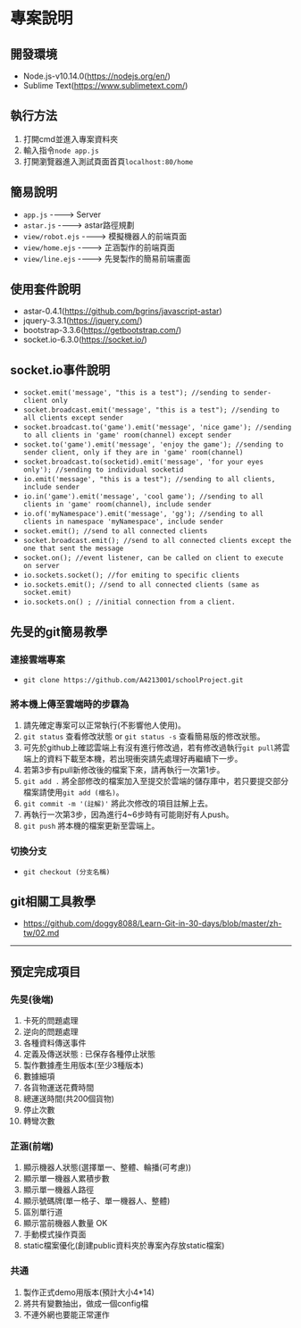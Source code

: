 # 專案說明

## 開發環境
* Node.js-v10.14.0(https://nodejs.org/en/)
* Sublime Text(https://www.sublimetext.com/)

## 執行方法
1. 打開cmd並進入專案資料夾
2. 輸入指令```node app.js```
3. 打開瀏覽器進入測試頁面首頁```localhost:80/home```

## 簡易說明
+ ```app.js``` ----> Server
+ ```astar.js``` ----> astar路徑規劃
+ ```view/robot.ejs``` ----> 模擬機器人的前端頁面
+ ```view/home.ejs``` ----> 芷涵製作的前端頁面
+ ```view/line.ejs``` ----> 先旻製作的簡易前端畫面

## 使用套件說明
+ astar-0.4.1(https://github.com/bgrins/javascript-astar)
+ jquery-3.3.1(https://jquery.com/)
+ bootstrap-3.3.6(https://getbootstrap.com/)
+ socket.io-6.3.0(https://socket.io/)

## socket.io事件說明
+ ```socket.emit('message', "this is a test"); //sending to sender-client only```
+ ```socket.broadcast.emit('message', "this is a test"); //sending to all clients except sender```
+ ```socket.broadcast.to('game').emit('message', 'nice game'); //sending to all clients in 'game' room(channel) except sender```
+ ```socket.to('game').emit('message', 'enjoy the game'); //sending to sender client, only if they are in 'game' room(channel)```
+ ```socket.broadcast.to(socketid).emit('message', 'for your eyes only'); //sending to individual socketid```
+ ```io.emit('message', "this is a test"); //sending to all clients, include sender```
+ ```io.in('game').emit('message', 'cool game'); //sending to all clients in 'game' room(channel), include sender```
+ ```io.of('myNamespace').emit('message', 'gg'); //sending to all clients in namespace 'myNamespace', include sender```
+ ```socket.emit(); //send to all connected clients```
+ ```socket.broadcast.emit(); //send to all connected clients except the one that sent the message```
+ ```socket.on(); //event listener, can be called on client to execute on server```
+ ```io.sockets.socket(); //for emiting to specific clients```
+ ```io.sockets.emit(); //send to all connected clients (same as socket.emit)```
+ ```io.sockets.on() ; //initial connection from a client.```

## 先旻的git簡易教學
### 連接雲端專案
+ ```git clone https://github.com/A4213001/schoolProject.git```

### 將本機上傳至雲端時的步驟為
1. 請先確定專案可以正常執行(不影響他人使用)。
2. ```git status``` 查看修改狀態 or ```git status -s``` 查看簡易版的修改狀態。
3. 可先於github上確認雲端上有沒有進行修改過，若有修改過執行```git pull```將雲端上的資料下載至本機，若出現衝突請先處理好再繼續下一步。
4. 若第3步有pull新修改後的檔案下來，請再執行一次第1步。
5. ```git add .``` 將全部修改的檔案加入至提交於雲端的儲存庫中，若只要提交部分檔案請使用```git add (檔名)```。
6. ```git commit -m '(註解)'``` 將此次修改的項目註解上去。
7. 再執行一次第3步，因為進行4~6步時有可能剛好有人push。
8. ```git push``` 將本機的檔案更新至雲端上。

### 切換分支
+ ```git checkout (分支名稱)```

## git相關工具教學
* https://github.com/doggy8088/Learn-Git-in-30-days/blob/master/zh-tw/02.md

* * *
## 預定完成項目
### 先旻(後端)
1. 卡死的問題處理
2. 逆向的問題處理
3. 各種資料傳送事件
4. 定義及傳送狀態 : 已保存各種停止狀態
5. 製作數據產生用版本(至少3種版本)
6. 數據細項
  1. 各貨物運送花費時間
  2. 總運送時間(共200個貨物)
  3. 停止次數
  4. 轉彎次數

### 芷涵(前端)
1. 顯示機器人狀態(選擇單一、整體、輪播(可考慮))
2. 顯示單一機器人累積步數
3. 顯示單一機器人路徑
4. 顯示號碼牌(單一格子、單一機器人、整體)
5. 區別單行道
6. 顯示當前機器人數量	OK
7. 手動模式操作頁面
8. static檔案優化(創建public資料夾於專案內存放static檔案)

### 共通
1. 製作正式demo用版本(預計大小4*14)
2. 將共有變數抽出，做成一個config檔
3. 不連外網也要能正常運作
